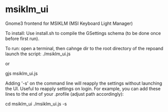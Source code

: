 # msiklm_ui
Gnome3 frontend for MSIKLM (MSI Keyboard Light Manager)

To install:
Use install.sh to compile the GSettings schema (to be done once before first run).

To run:
open a terminal, then cahnge dir to the root directory of the repoand launch the script:
./msiklm_ui.js

or

gjs msiklm_ui.js

Adding '-s' on the command line will reapply the settings without launching the UI. Useful to reapply settings on login. For example, you can add these lines to the end of your .profile (adjust path accordingly): 

cd msiklm_ui
./msiklm_ui.js -s


